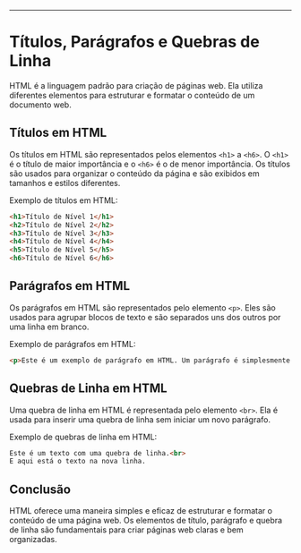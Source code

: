 ---

# Títulos, Parágrafos e Quebras de Linha

HTML é a linguagem padrão para criação de páginas web. Ela utiliza diferentes elementos para estruturar e formatar o conteúdo de um documento web.

## Títulos em HTML

Os títulos em HTML são representados pelos elementos `<h1>` a `<h6>`. O `<h1>` é o título de maior importância e o `<h6>` é o de menor importância. Os títulos são usados para organizar o conteúdo da página e são exibidos em tamanhos e estilos diferentes.

Exemplo de títulos em HTML:

```html
<h1>Título de Nível 1</h1>
<h2>Título de Nível 2</h2>
<h3>Título de Nível 3</h3>
<h4>Título de Nível 4</h4>
<h5>Título de Nível 5</h5>
<h6>Título de Nível 6</h6>
```

## Parágrafos em HTML

Os parágrafos em HTML são representados pelo elemento `<p>`. Eles são usados para agrupar blocos de texto e são separados uns dos outros por uma linha em branco.

Exemplo de parágrafos em HTML:

```html
<p>Este é um exemplo de parágrafo em HTML. Um parágrafo é simplesmente um bloco de texto contínuo.</p>
```

## Quebras de Linha em HTML

Uma quebra de linha em HTML é representada pelo elemento `<br>`. Ela é usada para inserir uma quebra de linha sem iniciar um novo parágrafo.

Exemplo de quebras de linha em HTML:

```html
Este é um texto com uma quebra de linha.<br>
E aqui está o texto na nova linha.
```

## Conclusão

HTML oferece uma maneira simples e eficaz de estruturar e formatar o conteúdo de uma página web. Os elementos de título, parágrafo e quebra de linha são fundamentais para criar páginas web claras e bem organizadas.

